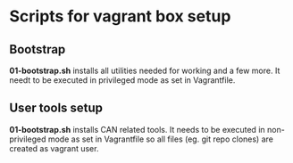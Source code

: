 # Scripts for vagrant box setup

## Bootstrap

**01-bootstrap.sh** installs all utilities needed for working and a few more. 
It needt to be executed in privileged mode as set in Vagrantfile.

## User tools setup

**01-bootstrap.sh** installs CAN related tools. It needs to be executed in 
non-privileged mode as set in Vagrantfile so all files (eg. git repo clones)
are created as vagrant user.
